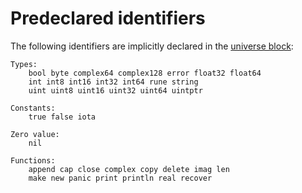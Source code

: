 # Predeclared identifiers

The following identifiers are implicitly declared in the [universe block](/Blocks/):

    Types:
        bool byte complex64 complex128 error float32 float64
        int int8 int16 int32 int64 rune string
        uint uint8 uint16 uint32 uint64 uintptr
    
    Constants:
        true false iota
    
    Zero value:
        nil
    
    Functions:
        append cap close complex copy delete imag len
        make new panic print println real recover